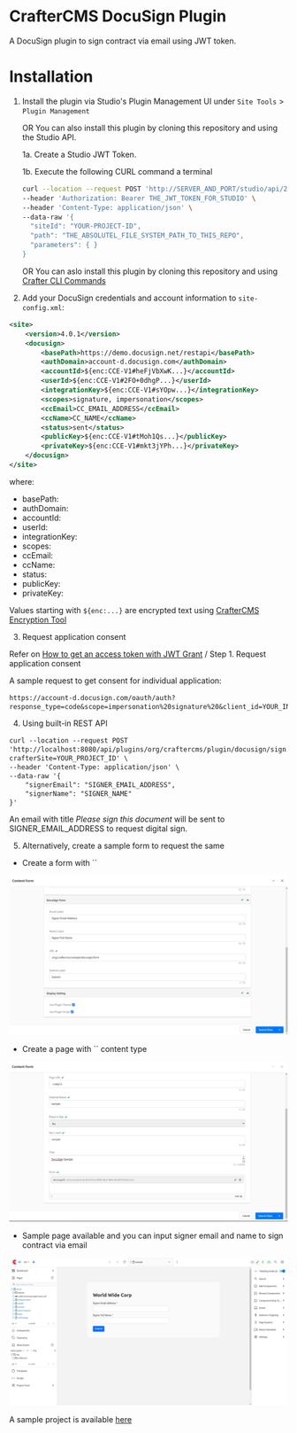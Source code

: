 # CrafterCMS DocuSign Plugin

A DocuSign plugin to sign contract via email using JWT token.

# Installation

1. Install the plugin via Studio's Plugin Management UI under `Site Tools` > `Plugin Management`

   OR You can also install this plugin by cloning this repository and using the Studio API.

    1a. Create a Studio JWT Token.

    1b. Execute the following CURL command a terminal

    ```bash
    curl --location --request POST 'http://SERVER_AND_PORT/studio/api/2/marketplace/copy' \
    --header 'Authorization: Bearer THE_JWT_TOKEN_FOR_STUDIO' \
    --header 'Content-Type: application/json' \
    --data-raw '{
      "siteId": "YOUR-PROJECT-ID",
      "path": "THE_ABSOLUTEL_FILE_SYSTEM_PATH_TO_THIS_REPO",
      "parameters": { }
    }
    ```

    OR You can aslo install this plugin by cloning this repository and using [Crafter CLI Commands](https://docs.craftercms.org/en/4.0/new-ia/reference/devcontentops-toolkit/copy-plugin.html)

2. Add your DocuSign credentials and account information to `site-config.xml`:

```xml
<site>
    <version>4.0.1</version>
    <docusign>
        <basePath>https://demo.docusign.net/restapi</basePath>
        <authDomain>account-d.docusign.com</authDomain>
        <accountId>${enc:CCE-V1#heFjVbXwK...}</accountId>
        <userId>${enc:CCE-V1#2FO+0dhgP...}</userId>
        <integrationKey>${enc:CCE-V1#sYOpw...}</integrationKey>
        <scopes>signature, impersonation</scopes>
        <ccEmail>CC_EMAIL_ADDRESS</ccEmail>
        <ccName>CC_NAME</ccName>
        <status>sent</status>
        <publicKey>${enc:CCE-V1#tMoh1Qs...}</publicKey>
        <privateKey>${enc:CCE-V1#mkt3jYPh...}</privateKey>
    </docusign>
</site>
```

where:

* basePath:
* authDomain:
* accountId:
* userId:
* integrationKey:
* scopes:
* ccEmail:
* ccName:
* status:
* publicKey:
* privateKey:

Values starting with `${enc:...}` are encrypted text using [CrafterCMS Encryption Tool](https://docs.craftercms.org/en/4.0/system-administrators/activities/authoring/main-menu-encryption-tool.html#encryption-tool)

3. Request application consent

Refer on [How to get an access token with JWT Grant](https://developers.docusign.com/platform/auth/jwt/jwt-get-token/) / Step 1. Request application consent

A sample request to get consent for individual application:

```curl
https://account-d.docusign.com/oauth/auth?response_type=code&scope=impersonation%20signature%20&client_id=YOUR_INTEGRATION_KEY&redirect_uri=https://developers.docusign.com/platform/auth/consent
```

4. Using built-in REST API

```curl
curl --location --request POST 'http://localhost:8080/api/plugins/org/craftercms/plugin/docusign/sign.json?crafterSite=YOUR_PROJECT_ID' \
--header 'Content-Type: application/json' \
--data-raw '{
    "signerEmail": "SIGNER_EMAIL_ADDRESS",
    "signerName": "SIGNER_NAME"
}'
```

An email with title *Please sign this document* will be sent to SIGNER_EMAIL_ADDRESS to request digital sign.

5. Alternatively, create a sample form to request the same

* Create a form with ``

![docusign_form](/docusign_form.png)

* Create a page with `` content type

![docusign_page](/docusign_page.png)

* Sample page available and you can input signer email and name to sign contract via email

![sample_page](/sample_page.png)

A sample project is available [here](https://github.com/phuongnq/craftercms-docusign-sample-project)